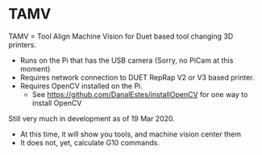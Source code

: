 # TAMV
TAMV = Tool Align Machine Vision for Duet based tool changing 3D printers.

* Runs on the Pi that has the USB camera (Sorry, no PiCam at this moment)
* Requires network connection to DUET RepRap V2 or V3 based printer.
* Requires OpenCV installed on the Pi.  
  * See https://github.com/DanalEstes/installOpenCV for one way to install OpenCV

Still very much in development as of 19 Mar 2020.
* At this time, it will show you tools, and machine vision center them
* It does not, yet, calculate G10 commands. 
